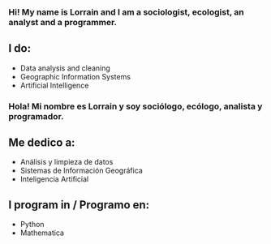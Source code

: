 ### Hi! My name is Lorrain and I am a sociologist, ecologist, an analyst and a programmer.

## I do:

* Data analysis and cleaning
* Geographic Information Systems
* Artificial Intelligence

### Hola! Mi nombre es Lorrain y soy sociólogo, ecólogo, analista y programador.

## Me dedico a:

- Análisis y limpieza de datos
- Sistemas de Información Geográfica
- Inteligencia Artificial

## I program in / Programo en:

- Python
- Mathematica



<!---
lorgid1/lorgid1 is a ✨ special ✨ repository because its `README.md` (this file) appears on your GitHub profile.
You can click the Preview link to take a look at your changes.
--->
